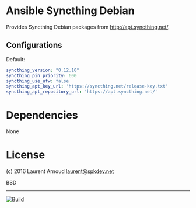# Ansible Syncthing Debian

Provides Syncthing Debian packages from <http://apt.syncthing.net/>.

## Configurations

Default:

~~~ yaml
syncthing_version: "0.12.10"
syncthing_pin_priority: 600
syncthing_use_ufw: false
syncthing_apt_key_url: 'https://syncthing.net/release-key.txt'
syncthing_apt_repository_url: 'https://apt.syncthing.net/'
~~~

# Dependencies

None

# License

(c) 2016 Laurent Arnoud <laurent@spkdev.net>

BSD

---
[![Build](https://img.shields.io/travis-ci/spk/ansible-syncthing-debian.svg)](https://travis-ci.org/spk/ansible-syncthing-debian)
